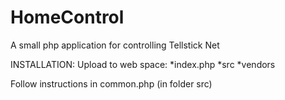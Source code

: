 # HomeControl
A small php application for controlling Tellstick Net

INSTALLATION:
Upload to web space:
*index.php
*src
*vendors

Follow instructions in common.php (in folder src)


